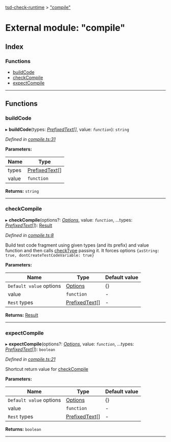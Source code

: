 [tsd-check-runtime](../README.md) > ["compile"](../modules/_compile_.md)

# External module: "compile"

## Index

### Functions

* [buildCode](_compile_.md#buildcode)
* [checkCompile](_compile_.md#checkcompile)
* [expectCompile](_compile_.md#expectcompile)

---

## Functions

<a id="buildcode"></a>

###  buildCode

▸ **buildCode**(types: *[PrefixedText](../interfaces/_types_.prefixedtext.md)[]*, value: *`function`*): `string`

*Defined in [compile.ts:31](https://github.com/cancerberoSgx/tsd-check-runtime/blob/84ed4b1/src/compile.ts#L31)*

**Parameters:**

| Name | Type |
| ------ | ------ |
| types | [PrefixedText](../interfaces/_types_.prefixedtext.md)[] |
| value | `function` |

**Returns:** `string`

___
<a id="checkcompile"></a>

###  checkCompile

▸ **checkCompile**(options?: *[Options](../interfaces/_types_.options.md)*, value: *`function`*, ...types: *[PrefixedText](../interfaces/_types_.prefixedtext.md)[]*): [Result](../interfaces/_types_.result.md)

*Defined in [compile.ts:8](https://github.com/cancerberoSgx/tsd-check-runtime/blob/84ed4b1/src/compile.ts#L8)*

Build test code fragment using given types (and its prefix) and value function and then calls [checkType](_checktype_.md#checktype) passing it. It forces options `{asString: true, dontCreateTestCodeVariable: true}`

**Parameters:**

| Name | Type | Default value |
| ------ | ------ | ------ |
| `Default value` options | [Options](../interfaces/_types_.options.md) |  {} |
| value | `function` | - |
| `Rest` types | [PrefixedText](../interfaces/_types_.prefixedtext.md)[] | - |

**Returns:** [Result](../interfaces/_types_.result.md)

___
<a id="expectcompile"></a>

###  expectCompile

▸ **expectCompile**(options?: *[Options](../interfaces/_types_.options.md)*, value: *`function`*, ...types: *[PrefixedText](../interfaces/_types_.prefixedtext.md)[]*): `boolean`

*Defined in [compile.ts:21](https://github.com/cancerberoSgx/tsd-check-runtime/blob/84ed4b1/src/compile.ts#L21)*

Shortcut return value for [checkCompile](_compile_.md#checkcompile)

**Parameters:**

| Name | Type | Default value |
| ------ | ------ | ------ |
| `Default value` options | [Options](../interfaces/_types_.options.md) |  {} |
| value | `function` | - |
| `Rest` types | [PrefixedText](../interfaces/_types_.prefixedtext.md)[] | - |

**Returns:** `boolean`

___

